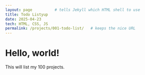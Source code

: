 ```yaml
---
layout: page          # tells Jekyll which HTML shell to use
title: Todo Listyup
date: 2025-04-23
tech: HTML, CSS, JS
permalink: /projects/001-todo-list/   # keeps the nice URL
---
```


<h1>Hello, world!</h1>
<p>This will list my 100 projects.</p>
